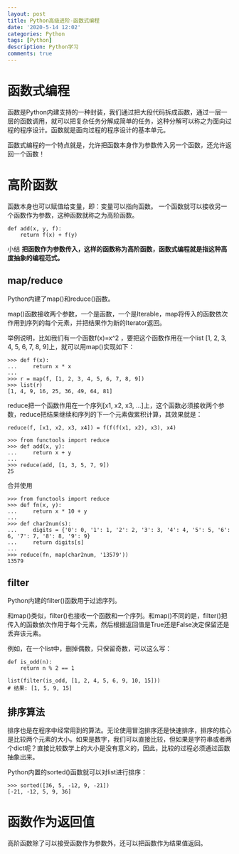 ```yaml
---
layout: post
title: Python高级进阶-函数式编程
date: '2020-5-14 12:02'
categories: Python
tags: [Python]
description: Python学习
comments: true
---
```

# 函数式编程

函数是Python内建支持的一种封装，我们通过把大段代码拆成函数，通过一层一层的函数调用，就可以把复杂任务分解成简单的任务，这种分解可以称之为面向过程的程序设计。函数就是面向过程的程序设计的基本单元。

函数式编程的一个特点就是，允许把函数本身作为参数传入另一个函数，还允许返回一个函数！

# 高阶函数

函数本身也可以赋值给变量，即：变量可以指向函数。
一个函数就可以接收另一个函数作为参数，这种函数就称之为高阶函数。

```
def add(x, y, f):
    return f(x) + f(y)
```

小结
**把函数作为参数传入，这样的函数称为高阶函数，函数式编程就是指这种高度抽象的编程范式。**

## map/reduce

Python内建了map()和reduce()函数。

map()函数接收两个参数，一个是函数，一个是Iterable，map将传入的函数依次作用到序列的每个元素，并把结果作为新的Iterator返回。

举例说明，比如我们有一个函数f(x)=x^2
，要把这个函数作用在一个list [1, 2, 3, 4, 5, 6, 7, 8, 9]上，就可以用map()实现如下：


```
>>> def f(x):
...     return x * x
...
>>> r = map(f, [1, 2, 3, 4, 5, 6, 7, 8, 9])
>>> list(r)
[1, 4, 9, 16, 25, 36, 49, 64, 81]
```

reduce把一个函数作用在一个序列[x1, x2, x3, ...]上，这个函数必须接收两个参数，reduce把结果继续和序列的下一个元素做累积计算，其效果就是：


```
reduce(f, [x1, x2, x3, x4]) = f(f(f(x1, x2), x3), x4)
```


```
>>> from functools import reduce
>>> def add(x, y):
...     return x + y
...
>>> reduce(add, [1, 3, 5, 7, 9])
25
```

合并使用

```
>>> from functools import reduce
>>> def fn(x, y):
...     return x * 10 + y
...
>>> def char2num(s):
...     digits = {'0': 0, '1': 1, '2': 2, '3': 3, '4': 4, '5': 5, '6': 6, '7': 7, '8': 8, '9': 9}
...     return digits[s]
...
>>> reduce(fn, map(char2num, '13579'))
13579
```

## filter 

Python内建的filter()函数用于过滤序列。

和map()类似，filter()也接收一个函数和一个序列。和map()不同的是，filter()把传入的函数依次作用于每个元素，然后根据返回值是True还是False决定保留还是丢弃该元素。

例如，在一个list中，删掉偶数，只保留奇数，可以这么写：


```
def is_odd(n):
    return n % 2 == 1

list(filter(is_odd, [1, 2, 4, 5, 6, 9, 10, 15]))
# 结果: [1, 5, 9, 15]
```

## 排序算法

排序也是在程序中经常用到的算法。无论使用冒泡排序还是快速排序，排序的核心是比较两个元素的大小。如果是数字，我们可以直接比较，但如果是字符串或者两个dict呢？直接比较数学上的大小是没有意义的，因此，比较的过程必须通过函数抽象出来。

Python内置的sorted()函数就可以对list进行排序：


```
>>> sorted([36, 5, -12, 9, -21])
[-21, -12, 5, 9, 36]
```


# 函数作为返回值
高阶函数除了可以接受函数作为参数外，还可以把函数作为结果值返回。






